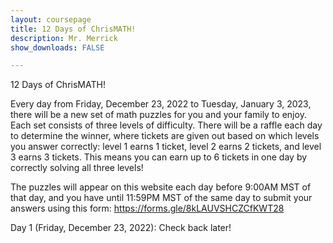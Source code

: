 ```yaml
---
layout: coursepage
title: 12 Days of ChrisMATH! 
description: Mr. Merrick 
show_downloads: FALSE

---
```


12 Days of ChrisMATH!

Every day from Friday, December 23, 2022 to Tuesday, January 3, 2023, there will be a new set of math puzzles for you and your family to enjoy. Each set consists of three levels of difficulty. There will be a raffle each day to determine the winner, where tickets are given out based on which levels you answer correctly: level 1 earns 1 ticket, level 2 earns 2 tickets, and level 3 earns 3 tickets. This means you can earn up to 6 tickets in one day by correctly solving all three levels!

The puzzles will appear on this website each day before 9:00AM MST of that day, and you have until 11:59PM MST of the same day to submit your answers using this form: <a href="https://forms.gle/8kLAUVSHCZCfKWT28">https://forms.gle/8kLAUVSHCZCfKWT28</a>

Day 1 (Friday, December 23, 2022): Check back later!


